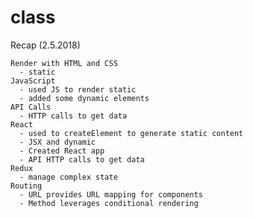 # class
Recap (2.5.2018)

    Render with HTML and CSS 
      - static
    JavaScript 
      - used JS to render static
      - added some dynamic elements
    API Calls 
      - HTTP calls to get data
    React 
      - used to createElement to generate static content
      - JSX and dynamic 
      - Created React app
      - API HTTP calls to get data
    Redux
      - manage complex state
    Routing
      - URL provides URL mapping for components
      - Method leverages conditional rendering

